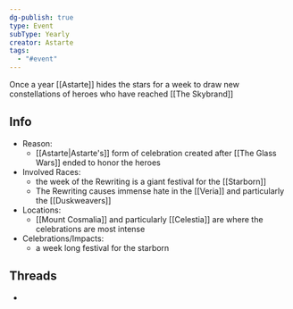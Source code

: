 ```yaml
---
dg-publish: true
type: Event
subType: Yearly
creator: Astarte
tags:
  - "#event"
---
```

Once a year [[Astarte]] hides the stars for a week to draw new constellations of heroes who have reached [[The Skybrand]] 
## Info
- Reason:
	- [[Astarte|Astarte's]] form of celebration created after [[The Glass Wars]] ended to honor the heroes
- Involved Races:
	- the week of the Rewriting is a giant festival for the [[Starborn]]
	- The Rewriting causes immense hate in the [[Veria]] and particularly the [[Duskweavers]] 
- Locations:
	- [[Mount Cosmalia]] and particularly [[Celestia]] are where the celebrations are most intense
- Celebrations/Impacts:
	- a week long festival for the starborn
## Threads
- 